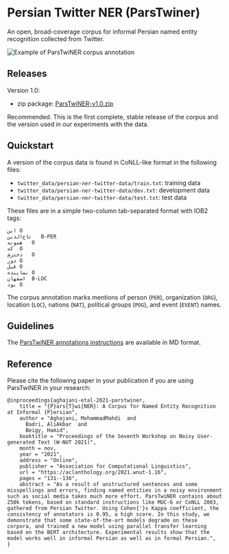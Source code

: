 # Persian Twitter NER (ParsTwiner)

An open, broad-coverage corpus for informal Persian named entity recognition collected from Twitter.

![Example of ParsTwiNER corpus annotation](https://github.com/overfit-ir/persian-twitter-ner/raw/master/docs/example.png)

## Releases

Version 1.0:

* zip package: [ParsTwiNER-v1.0.zip](https://github.com/overfit-ir/persian-twitter-ner/releases/download/v1.0.0/ParsTwiNER.zip)

Recommended. This is the first complete, stable release of the corpus and the version used in our experiments with the data.

## Quickstart

A version of the corpus data is found in CoNLL-like format in the following files:

* `twitter_data/persian-ner-twitter-data/train.txt`: training data
* `twitter_data/persian-ner-twitter-data/dev.txt`: development data
* `twitter_data/persian-ner-twitter-data/test.txt`: test data

These files are in a simple two-column tab-separated format with IOB2 tags:

```
این	O
تاج‌الدین	B-PER
همونه	O
که	O
دخترش	O
دور	O
قبل	O
نماینده	O
اصفهان	B-LOC
بود	O
```

The corpus annotation marks mentions of person (`PER`), organization (`ORG`), location (`LOC`), nations (`NAT`), political groups (`POG`), and event (`EVENT`) names.


## Guidelines

The [ParsTwiNER annotations instructions](https://github.com/overfit-ir/persian-twitter-ner/blob/master/docs/README.md) are available in MD format.

## Reference
Please cite the following paper in your publication if you are using ParsTwiNER in your research:
```
@inproceedings{aghajani-etal-2021-parstwiner,
    title = "{P}ars{T}wi{NER}: A Corpus for Named Entity Recognition at Informal {P}ersian",
    author = "Aghajani, MohammadMahdi  and
      Badri, AliAkbar  and
      Beigy, Hamid",
    booktitle = "Proceedings of the Seventh Workshop on Noisy User-generated Text (W-NUT 2021)",
    month = nov,
    year = "2021",
    address = "Online",
    publisher = "Association for Computational Linguistics",
    url = "https://aclanthology.org/2021.wnut-1.16",
    pages = "131--136",
    abstract = "As a result of unstructured sentences and some misspellings and errors, finding named entities in a noisy environment such as social media takes much more effort. ParsTwiNER contains about 250k tokens, based on standard instructions like MUC-6 or CoNLL 2003, gathered from Persian Twitter. Using Cohen{'}s Kappa coefficient, the consistency of annotators is 0.95, a high score. In this study, we demonstrate that some state-of-the-art models degrade on these corpora, and trained a new model using parallel transfer learning based on the BERT architecture. Experimental results show that the model works well in informal Persian as well as in formal Persian.",
}
```
